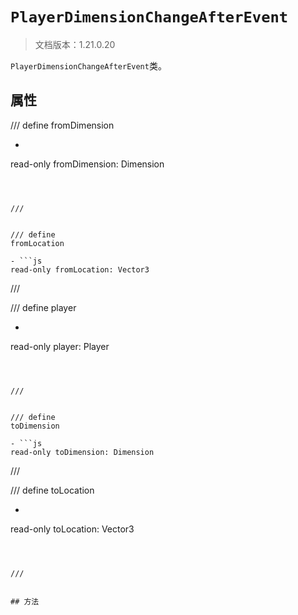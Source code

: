 # `PlayerDimensionChangeAfterEvent`

> 文档版本：1.21.0.20

`PlayerDimensionChangeAfterEvent`类。

## 属性

/// define
fromDimension

- ```js
read-only fromDimension: Dimension
```



///


/// define
fromLocation

- ```js
read-only fromLocation: Vector3
```



///


/// define
player

- ```js
read-only player: Player
```



///


/// define
toDimension

- ```js
read-only toDimension: Dimension
```



///


/// define
toLocation

- ```js
read-only toLocation: Vector3
```



///


## 方法
